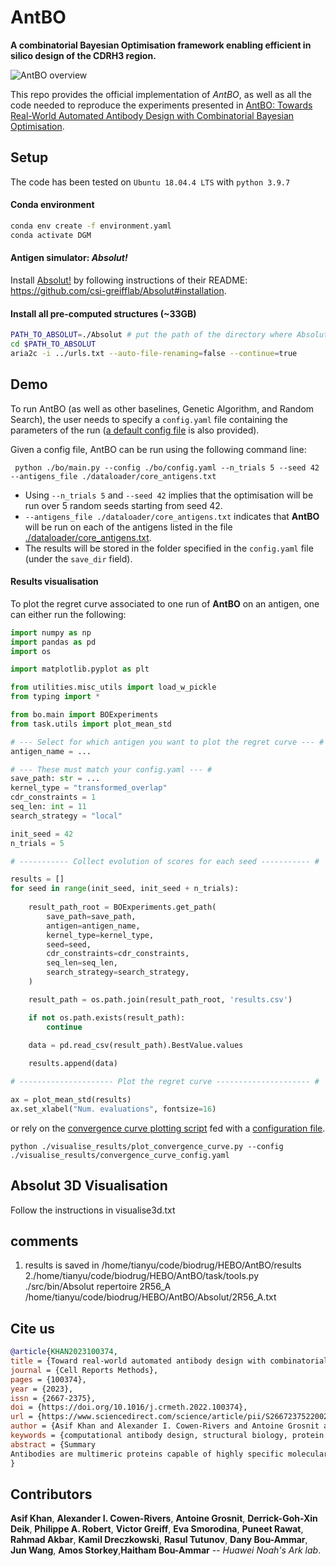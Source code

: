 # AntBO 

**A combinatorial Bayesian Optimisation framework enabling efficient in
silico design of the CDRH3 region.**

![AntBO overview](./figures/AntBO_illustrationPNG.PNG?raw=true)

This repo provides the official implementation of _AntBO_,
as well as all the code needed to reproduce the experiments presented in
[AntBO: Towards Real-World Automated Antibody Design with Combinatorial Bayesian Optimisation](https://arxiv.org/abs/2201.12570).


## Setup
The code has been tested on  `Ubuntu 18.04.4 LTS` with `python 3.9.7` 

#### Conda environment

```bash
conda env create -f environment.yaml 
conda activate DGM
```

#### Antigen simulator: _Absolut!_

Install [Absolut!](https://github.com/csi-greifflab/Absolut) by following instructions 
of their README: https://github.com/csi-greifflab/Absolut#installation. 

#### Install all pre-computed structures (~33GB)

```bash
PATH_TO_ABSOLUT=./Absolut # put the path of the directory where Absolut! is installed
cd $PATH_TO_ABSOLUT
aria2c -i ../urls.txt --auto-file-renaming=false --continue=true
```

## Demo

To run AntBO (as well as other baselines, Genetic Algorithm, 
and Random Search), the user needs to specify a `config.yaml` file containing the parameters of the run ([a default 
config file](./bo/config.yaml) is also provided).

Given a config file, AntBO can be run using the following command line:
```shell
 python ./bo/main.py --config ./bo/config.yaml --n_trials 5 --seed 42 --antigens_file ./dataloader/core_antigens.txt 
```
- Using `--n_trials 5` and `--seed 42` implies that the optimisation will be run over 5 random seeds starting from 
seed 42.
- `--antigens_file ./dataloader/core_antigens.txt` indicates that **AntBO** will be run on each of
 the antigens listed in the file [./dataloader/core_antigens.txt](./dataloader/core_antigens.txt).
- The results will be stored in the folder specified in the `config.yaml` file (under the `save_dir` field).

#### Results visualisation
To plot the regret curve associated to one run of **AntBO** on an antigen, one can either run the following:

```python
import numpy as np
import pandas as pd
import os

import matplotlib.pyplot as plt

from utilities.misc_utils import load_w_pickle
from typing import *

from bo.main import BOExperiments
from task.utils import plot_mean_std

# --- Select for which antigen you want to plot the regret curve --- #
antigen_name = ...

# --- These must match your config.yaml --- #
save_path: str = ... 
kernel_type = "transformed_overlap"  
cdr_constraints = 1
seq_len: int = 11
search_strategy = "local"

init_seed = 42
n_trials = 5

# ----------- Collect evolution of scores for each seed ----------- #

results = []
for seed in range(init_seed, init_seed + n_trials):
    
    result_path_root = BOExperiments.get_path(
        save_path=save_path,
        antigen=antigen_name,
        kernel_type=kernel_type, 
        seed=seed,
        cdr_constraints=cdr_constraints,
        seq_len=seq_len,
        search_strategy=search_strategy,
    )

    result_path = os.path.join(result_path_root, 'results.csv')

    if not os.path.exists(result_path):
        continue

    data = pd.read_csv(result_path).BestValue.values
    
    results.append(data)

# --------------------- Plot the regret curve --------------------- #

ax = plot_mean_std(results)
ax.set_xlabel("Num. evaluations", fontsize=16)
```

or rely on the [convergence curve plotting script](./visualise_results/plot_convergence_curve.py) fed with a 
[configuration file](visualise_results/convergence_curve_config.yaml).

```shell 
python ./visualise_results/plot_convergence_curve.py --config ./visualise_results/convergence_curve_config.yaml
```

## Absolut 3D Visualisation

Follow the instructions in visualise3d.txt

## comments

1. results is saved in /home/tianyu/code/biodrug/HEBO/AntBO/results
2./home/tianyu/code/biodrug/HEBO/AntBO/task/tools.py
./src/bin/Absolut  repertoire 2R56_A  /home/tianyu/code/biodrug/HEBO/AntBO/Absolut/2R56_A.txt

## Cite us
```bibtex
@article{KHAN2023100374,
title = {Toward real-world automated antibody design with combinatorial Bayesian optimization},
journal = {Cell Reports Methods},
pages = {100374},
year = {2023},
issn = {2667-2375},
doi = {https://doi.org/10.1016/j.crmeth.2022.100374},
url = {https://www.sciencedirect.com/science/article/pii/S2667237522002764},
author = {Asif Khan and Alexander I. Cowen-Rivers and Antoine Grosnit and Derrick-Goh-Xin Deik and Philippe A. Robert and Victor Greiff and Eva Smorodina and Puneet Rawat and Rahmad Akbar and Kamil Dreczkowski and Rasul Tutunov and Dany Bou-Ammar and Jun Wang and Amos Storkey and Haitham Bou-Ammar},
keywords = {computational antibody design, structural biology, protein engineering, Bayesian optimization, combinatorial Bayesian optimization, Gaussian processes, machine learning},
abstract = {Summary
Antibodies are multimeric proteins capable of highly specific molecular recognition. The complementarity determining region 3 of the antibody variable heavy chain (CDRH3) often dominates antigen-binding specificity. Hence, it is a priority to design optimal antigen-specific CDRH3 to develop therapeutic antibodies. The combinatorial structure of CDRH3 sequences makes it impossible to query binding-affinity oracles exhaustively. Moreover, antibodies are expected to have high target specificity and developability. Here, we present AntBO, a combinatorial Bayesian optimization framework utilizing a CDRH3 trust region for an in silico design of antibodies with favorable developability scores. The in silico experiments on 159 antigens demonstrate that AntBO is a step toward practically viable in vitro antibody design. In under 200 calls to the oracle, AntBO suggests antibodies outperforming the best binding sequence from 6.9 million experimentally obtained CDRH3s. Additionally, AntBO finds very-high-affinity CDRH3 in only 38 protein designs while requiring no domain knowledge.}
}
```

## Contributors
**Asif Khan**, **Alexander I. Cowen-Rivers**, **Antoine Grosnit**, **Derrick-Goh-Xin Deik**, 
**Philippe A. Robert**, **Victor Greiff**, **Eva Smorodina**, **Puneet Rawat**, **Rahmad Akbar**, 
**Kamil Dreczkowski**, **Rasul Tutunov**, **Dany Bou-Ammar**, **Jun Wang**, **Amos Storkey**,**Haitham Bou-Ammar**
-- _Huawei Noah's Ark lab_.
